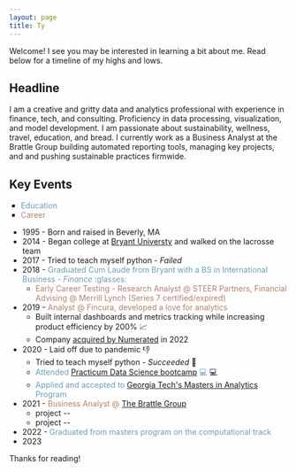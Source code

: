 ```yaml
---
layout: page
title: Ty
---
```


<p class="message">
  Welcome! I see you may be interested in learning a bit about me. Read below for a timeline of my highs and lows.
</p>

## Headline
I am a creative and gritty data and analytics professional with experience in finance, tech, and consulting. Proficiency in data processing, visualization, and model development. I am passionate about sustainability, wellness, travel, education, and bread. I currently work as a Business Analyst at the Brattle Group building automated reporting tools, managing key projects, and and pushing sustainable practices firmwide.

## Key Events

<style>
  .square-bullets {
    list-style-type: square;
    padding-left: 1.5em;
  }
  .edu-note {
    color: #6A9FB5;
  }
  .career-note {
    color: #B5806A;
  }
  a {
    text_decoration: underline;
  }
</style>
<ul class="square-bullets">
  <li><span class="edu-note">Education</span></li>
  <li><span class="career-note">Career</span></li>
</ul>

* 1995 - Born and raised in Beverly, MA
* 2014 - Began college at <a href="https://www.bryant.edu/" target="_blank">Bryant Universty</a> and walked on the lacrosse team
* 2017 - Tried to teach myself python - *Failed*
* 2018 - <span class="edu-note">Graduated Cum Laude from Bryant with a BS in International Business - *Finance* :glasses:</span>
  * <span class="career-note">Early Career Testing - Research Analyst @ STEER Partners, Financial Advising @ Merrill Lynch (Series 7 certified/expired)</span>
* 2019 - <span class="career-note">Analyst @ Fincura, developed a love for analytics</span>
  * Built internal dashboards and metrics tracking while increasing product efficiency by 200% :chart_with_upwards_trend:
  * Company <a href="https://www.businesswire.com/news/home/20211207005210/en/Numerated-Acquires-Fincura-to-Take-the-Pain-out-of-Financial-Spreading-for-Business-Lenders-and-Their-Borrowers" target="_blank">acquired by Numerated</a> in 2022
* 2020 - Laid off due to pandemic :thumbsdown:
  * Tried to teach myself python - *Succeeded* :snake:
  * <span class="edu-note">Attended <a href="https://practicum.com/data-science/" target="_blank">Practicum Data Science bootcamp</a> :computer:</span> :computer:
  * <span class="edu-note">Applied and accepted to <a href="https://pe.gatech.edu/degrees/analytics" target="_blank">Georgia Tech's Masters in Analytics</a> Program</span>
* 2021 - <span class="career-note">Business Analyst @ <a href="https://www.brattle.com/" target="_blank">The Brattle Group</a></span>
  * project --
  * project --
* 2022 - <span class="edu-note">Graduated from masters program on the computational track</span>
* 2023


Thanks for reading!

